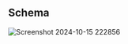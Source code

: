 ## Schema
![Screenshot 2024-10-15 222856](https://github.com/user-attachments/assets/d8ad9831-31d3-465b-ac48-37fb5fea0a15)

